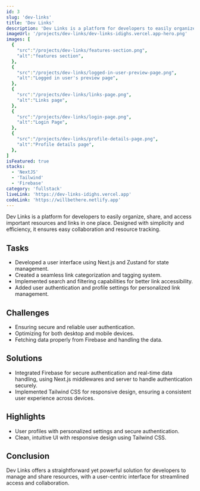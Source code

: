 ```yaml
---
id: 3
slug: 'dev-links'
title: 'Dev Links'
description: 'Dev Links is a platform for developers to easily organize, share, and access important resources and links in one place.'
imageUrl: '/projects/dev-links/dev-links-idighs.vercel.app-hero.png'
images: [
  {
    "src":"/projects/dev-links/features-section.png",
    "alt":"features section",
  },
  {
    "src":"/projects/dev-links/logged-in-user-preview-page.png",
    "alt":"Logged in user's preview page",
  },
  {
    "src":"/projects/dev-links/links-page.png",
    "alt":"Links page",
  },
  {
    "src":"/projects/dev-links/login-page.png",
    "alt":"Login Page",
  },
  {
    "src":"/projects/dev-links/profile-details-page.png",
    "alt":"Profile details page",
  },
]
isFeatured: true
stacks:
  - 'NextJS'
  - 'Tailwind'
  - 'Firebase'
category: 'fullstack'
liveLink: 'https://dev-links-idighs.vercel.app'
codeLink: 'https://willbethere.netlify.app'
---
```



Dev Links is a platform for developers to easily organize, share, and access important resources and links in one place.
Designed with simplicity and efficiency, it ensures easy collaboration and resource tracking.

## Tasks
- Developed a user interface using Next.js and Zustand for state management.
- Created a seamless link categorization and tagging system.
- Implemented search and filtering capabilities for better link accessibility.
- Added user authentication and profile settings for personalized link management.

## Challenges
- Ensuring secure and reliable user authentication.
- Optimizing for both desktop and mobile devices.
- Fetching data properly from Firebase and handling the data.

## Solutions
- Integrated Firebase for secure authentication and real-time data handling, using Next.js middlewares and server to handle authentication securely.
- Implemented Tailwind CSS for responsive design, ensuring a consistent user experience across devices.

## Highlights
- User profiles with personalized settings and secure authentication.
- Clean, intuitive UI with responsive design using Tailwind CSS.

## Conclusion
Dev Links offers a straightforward yet powerful solution for developers to manage and share resources, with a user-centric interface for streamlined access and collaboration.
